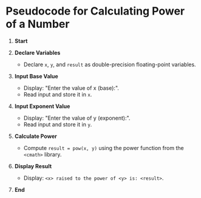 # Pseudocode for Calculating Power of a Number

1. **Start**

2. **Declare Variables**  
   - Declare `x`, `y`, and `result` as double-precision floating-point variables.

3. **Input Base Value**  
   - Display: "Enter the value of x (base):".  
   - Read input and store it in `x`.

4. **Input Exponent Value**  
   - Display: "Enter the value of y (exponent):".  
   - Read input and store it in `y`.

5. **Calculate Power**  
   - Compute `result = pow(x, y)` using the power function from the `<cmath>` library.

6. **Display Result**  
   - Display: `<x> raised to the power of <y> is: <result>`.

7. **End**
